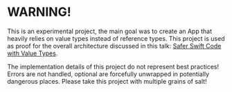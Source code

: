 # WARNING!

This is an experimental project, the main goal was to create an App that heavily relies on value types instead of reference types.
This project is used as proof for the overall architecture discussed in this talk: [Safer Swift Code with Value Types](http://bit.ly/saferswift).

The implementation details of this project do not represent best practices! Errors are not handled, optional are forcefully unwrapped in potentially dangerous places.
Please take this project with multiple grains of salt!
